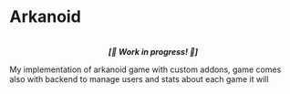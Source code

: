 # Arkanoid

<p align='center'>
<br>
<i><b>[🚧 Work in progress! 🚧]</b></i>
</p>

My implementation of arkanoid game with custom addons, game comes also with backend to manage users and stats about each game it will
